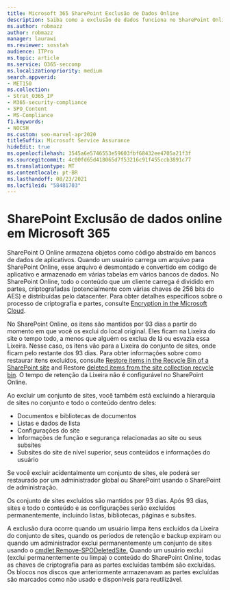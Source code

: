 ```yaml
---
title: Microsoft 365 SharePoint Exclusão de Dados Online
description: Saiba como a exclusão de dados funciona no SharePoint Online, como onde o conteúdo excluído é armazenado e por quanto tempo.
ms.author: robmazz
author: robmazz
manager: laurawi
ms.reviewer: sosstah
audience: ITPro
ms.topic: article
ms.service: O365-seccomp
ms.localizationpriority: medium
search.appverid:
- MET150
ms.collection:
- Strat_O365_IP
- M365-security-compliance
- SPO_Content
- MS-Compliance
f1.keywords:
- NOCSH
ms.custom: seo-marvel-apr2020
titleSuffix: Microsoft Service Assurance
hideEdit: true
ms.openlocfilehash: 3545a6e5746553e59603fbf68432ee4705a21f3f
ms.sourcegitcommit: 4c00fd65d418065d7f53216c91f455ccb3891c77
ms.translationtype: MT
ms.contentlocale: pt-BR
ms.lasthandoff: 08/23/2021
ms.locfileid: "58481703"
---
```

# <a name="sharepoint-online-data-deletion-in-microsoft-365"></a>SharePoint Exclusão de dados online em Microsoft 365

SharePoint O Online armazena objetos como código abstraído em bancos de dados de aplicativos. Quando um usuário carrega um arquivo para SharePoint Online, esse arquivo é desmontado e convertido em código de aplicativo e armazenado em várias tabelas em vários bancos de dados. No SharePoint Online, todo o conteúdo que um cliente carrega é dividido em partes, criptografadas (potencialmente com várias chaves de 256 bits do AES) e distribuídas pelo datacenter. Para obter detalhes específicos sobre o processo de criptografia e partes, consulte [Encryption in the Microsoft Cloud](/microsoft-365/compliance/office-365-encryption-in-the-microsoft-cloud-overview). 

No SharePoint Online, os itens são mantidos por 93 dias a partir do momento em que você os exclui do local original. Eles ficam na Lixeira do site o tempo todo, a menos que alguém os exclua de lá ou esvazia essa Lixeira. Nesse caso, os itens vão para a Lixeira do conjunto de sites, onde ficam pelo restante dos 93 dias. Para obter informações sobre como restaurar itens excluídos, consulte [Restore items in the Recycle Bin of a SharePoint site](https://support.office.com/article/6df466b6-55f2-4898-8d6e-c0dff851a0be#ID0EAADAAA=Online
) and Restore [deleted items from the site collection recycle bin](https://support.office.com/article/5fa924ee-16d7-487b-9a0a-021b9062d14b). O tempo de retenção da Lixeira não é configurável no SharePoint Online.

Ao excluir um conjunto de sites, você também está excluindo a hierarquia de sites no conjunto e todo o conteúdo dentro deles:

- Documentos e bibliotecas de documentos
- Listas e dados de lista
- Configurações do site
- Informações de função e segurança relacionadas ao site ou seus subsites
- Subsites do site de nível superior, seus conteúdos e informações do usuário

Se você excluir acidentalmente um conjunto de sites, ele poderá ser restaurado por um administrador global ou SharePoint usando o SharePoint de administração.

Os conjunto de sites excluídos são mantidos por 93 dias. Após 93 dias, sites e todo o conteúdo e as configurações serão excluídos permanentemente, incluindo listas, bibliotecas, páginas e subsites.

A exclusão dura ocorre quando um usuário limpa itens excluídos da Lixeira do conjunto de sites, quando os períodos de retenção e backup expiram ou quando um administrador exclui permanentemente um conjunto de sites usando o [cmdlet Remove-SPODeletedSite.](/powershell/module/sharepoint-online/remove-spodeletedsite) Quando um usuário exclui (exclui permanentemente ou limpa) o conteúdo do SharePoint Online, todas as chaves de criptografia para as partes excluídas também são excluídas. Os blocos nos discos que anteriormente armazenavam as partes excluídas são marcados como não usado e disponíveis para reutilizável.
